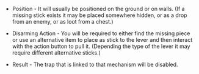 - Position - It will usually be positioned on the ground or on walls. (If a missing stick exists it may be placed somewhere hidden, or as a drop from an enemy, or as loot from a chest.)

- Disarming Action - You will be required to either find the missing piece or use an alternative item to place as stick to the lever and then interact with the action button to pull it. (Depending the type of the lever it may require different alternative sticks.)

- Result - The trap that is linked to that mechanism will be disabled.